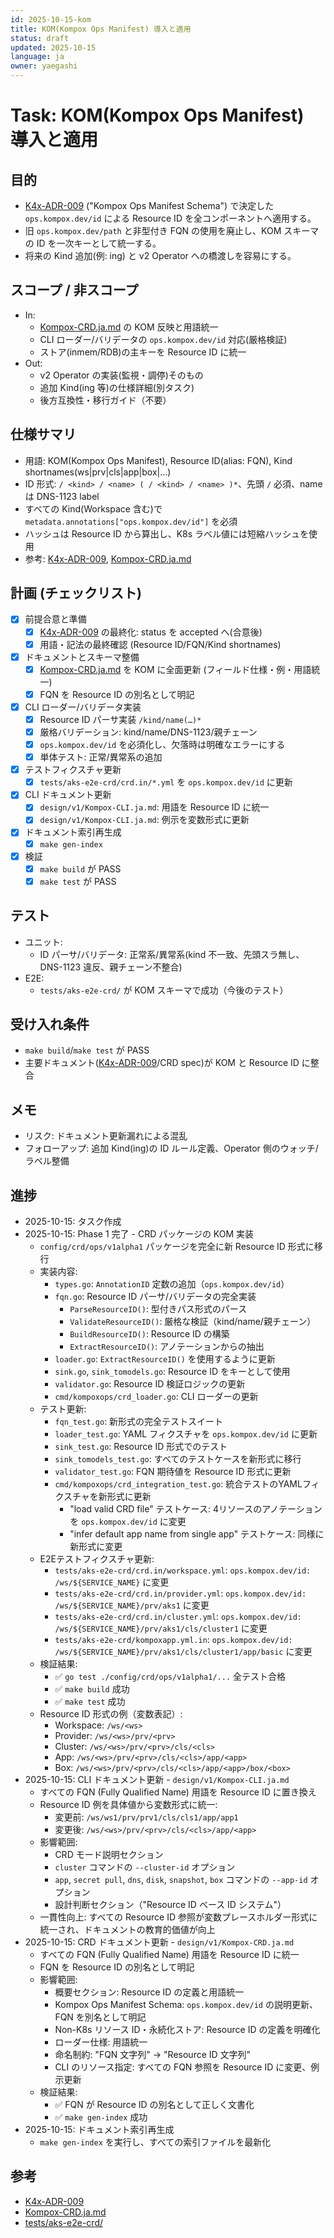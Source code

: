 ```yaml
---
id: 2025-10-15-kom
title: KOM(Kompox Ops Manifest) 導入と適用
status: draft
updated: 2025-10-15
language: ja
owner: yaegashi
---
```

# Task: KOM(Kompox Ops Manifest) 導入と適用

## 目的

- [K4x-ADR-009] ("Kompox Ops Manifest Schema") で決定した `ops.kompox.dev/id` による Resource ID を全コンポーネントへ適用する。
- 旧 `ops.kompox.dev/path` と非型付き FQN の使用を廃止し、KOM スキーマの ID を一次キーとして統一する。
- 将来の Kind 追加(例: ing) と v2 Operator への橋渡しを容易にする。

## スコープ / 非スコープ

- In:
  - [Kompox-CRD.ja.md] の KOM 反映と用語統一
  - CLI ローダー/バリデータの `ops.kompox.dev/id` 対応(厳格検証)
  - ストア(inmem/RDB)の主キーを Resource ID に統一
- Out:
  - v2 Operator の実装(監視・調停)そのもの
  - 追加 Kind(ing 等)の仕様詳細(別タスク)
  - 後方互換性・移行ガイド（不要）

## 仕様サマリ

- 用語: KOM(Kompox Ops Manifest), Resource ID(alias: FQN), Kind shortnames(ws|prv|cls|app|box|…)
- ID 形式: `/ <kind> / <name> ( / <kind> / <name> )*`、先頭 `/` 必須、name は DNS-1123 label
- すべての Kind(Workspace 含む)で `metadata.annotations["ops.kompox.dev/id"]` を必須
- ハッシュは Resource ID から算出し、K8s ラベル値には短縮ハッシュを使用
- 参考: [K4x-ADR-009], [Kompox-CRD.ja.md]

## 計画 (チェックリスト)

- [x] 前提合意と準備
  - [x] [K4x-ADR-009] の最終化: status を accepted へ(合意後)
  - [x] 用語・記法の最終確認 (Resource ID/FQN/Kind shortnames)
- [x] ドキュメントとスキーマ整備
  - [x] [Kompox-CRD.ja.md] を KOM に全面更新 (フィールド仕様・例・用語統一)
  - [x] FQN を Resource ID の別名として明記
- [x] CLI ローダー/バリデータ実装
  - [x] Resource ID パーサ実装 `/kind/name(…)*`
  - [x] 厳格バリデーション: kind/name/DNS-1123/親チェーン
  - [x] `ops.kompox.dev/id` を必須化し、欠落時は明確なエラーにする
  - [x] 単体テスト: 正常/異常系の追加
- [x] テストフィクスチャ更新
  - [x] `tests/aks-e2e-crd/crd.in/*.yml` を `ops.kompox.dev/id` に更新
- [x] CLI ドキュメント更新
  - [x] `design/v1/Kompox-CLI.ja.md`: 用語を Resource ID に統一
  - [x] `design/v1/Kompox-CLI.ja.md`: 例示を変数形式に更新
- [x] ドキュメント索引再生成
  - [x] `make gen-index`
- [x] 検証
  - [x] `make build` が PASS
  - [x] `make test` が PASS

## テスト

- ユニット:
  - ID パーサ/バリデータ: 正常系/異常系(kind 不一致、先頭スラ無し、DNS-1123 違反、親チェーン不整合)
- E2E:
  - `tests/aks-e2e-crd/` が KOM スキーマで成功（今後のテスト）

## 受け入れ条件

- `make build`/`make test` が PASS
- 主要ドキュメント([K4x-ADR-009]/CRD spec)が KOM と Resource ID に整合

## メモ

- リスク: ドキュメント更新漏れによる混乱
- フォローアップ: 追加 Kind(ing)の ID ルール定義、Operator 側のウォッチ/ラベル整備

## 進捗

- 2025-10-15: タスク作成
- 2025-10-15: Phase 1 完了 - CRD パッケージの KOM 実装
  - `config/crd/ops/v1alpha1` パッケージを完全に新 Resource ID 形式に移行
  - 実装内容:
    - `types.go`: `AnnotationID` 定数の追加（`ops.kompox.dev/id`）
    - `fqn.go`: Resource ID パーサ/バリデータの完全実装
      - `ParseResourceID()`: 型付きパス形式のパース
      - `ValidateResourceID()`: 厳格な検証（kind/name/親チェーン）
      - `BuildResourceID()`: Resource ID の構築
      - `ExtractResourceID()`: アノテーションからの抽出
    - `loader.go`: `ExtractResourceID()` を使用するように更新
    - `sink.go`, `sink_tomodels.go`: Resource ID をキーとして使用
    - `validator.go`: Resource ID 検証ロジックの更新
    - `cmd/kompoxops/crd_loader.go`: CLI ローダーの更新
  - テスト更新:
    - `fqn_test.go`: 新形式の完全テストスイート
    - `loader_test.go`: YAML フィクスチャを `ops.kompox.dev/id` に更新
    - `sink_test.go`: Resource ID 形式でのテスト
    - `sink_tomodels_test.go`: すべてのテストケースを新形式に移行
    - `validator_test.go`: FQN 期待値を Resource ID 形式に更新
    - `cmd/kompoxops/crd_integration_test.go`: 統合テストのYAMLフィクスチャを新形式に更新
      - "load valid CRD file" テストケース: 4リソースのアノテーションを `ops.kompox.dev/id` に変更
      - "infer default app name from single app" テストケース: 同様に新形式に変更
  - E2Eテストフィクスチャ更新:
    - `tests/aks-e2e-crd/crd.in/workspace.yml`: `ops.kompox.dev/id: /ws/${SERVICE_NAME}` に変更
    - `tests/aks-e2e-crd/crd.in/provider.yml`: `ops.kompox.dev/id: /ws/${SERVICE_NAME}/prv/aks1` に変更
    - `tests/aks-e2e-crd/crd.in/cluster.yml`: `ops.kompox.dev/id: /ws/${SERVICE_NAME}/prv/aks1/cls/cluster1` に変更
    - `tests/aks-e2e-crd/kompoxapp.yml.in`: `ops.kompox.dev/id: /ws/${SERVICE_NAME}/prv/aks1/cls/cluster1/app/basic` に変更
  - 検証結果:
    - ✅ `go test ./config/crd/ops/v1alpha1/...` 全テスト合格
    - ✅ `make build` 成功
    - ✅ `make test` 成功
  - Resource ID 形式の例（変数表記）:
    - Workspace: `/ws/<ws>`
    - Provider: `/ws/<ws>/prv/<prv>`
    - Cluster: `/ws/<ws>/prv/<prv>/cls/<cls>`
    - App: `/ws/<ws>/prv/<prv>/cls/<cls>/app/<app>`
    - Box: `/ws/<ws>/prv/<prv>/cls/<cls>/app/<app>/box/<box>`
- 2025-10-15: CLI ドキュメント更新 - `design/v1/Kompox-CLI.ja.md`
  - すべての FQN (Fully Qualified Name) 用語を Resource ID に置き換え
  - Resource ID 例を具体値から変数形式に統一:
    - 変更前: `/ws/ws1/prv/prv1/cls/cls1/app/app1`
    - 変更後: `/ws/<ws>/prv/<prv>/cls/<cls>/app/<app>`
  - 影響範囲:
    - CRD モード説明セクション
    - `cluster` コマンドの `--cluster-id` オプション
    - `app`, `secret pull`, `dns`, `disk`, `snapshot`, `box` コマンドの `--app-id` オプション
    - 設計判断セクション（"Resource ID ベース ID システム"）
  - 一貫性向上: すべての Resource ID 参照が変数プレースホルダー形式に統一され、ドキュメントの教育的価値が向上
- 2025-10-15: CRD ドキュメント更新 - `design/v1/Kompox-CRD.ja.md`
  - すべての FQN (Fully Qualified Name) 用語を Resource ID に統一
  - FQN を Resource ID の別名として明記
  - 影響範囲:
    - 概要セクション: Resource ID の定義と用語統一
    - Kompox Ops Manifest Schema: `ops.kompox.dev/id` の説明更新、FQN を別名として明記
    - Non-K8s リソース ID・永続化ストア: Resource ID の定義を明確化
    - ローダー仕様: 用語統一
    - 命名制約: "FQN 文字列" → "Resource ID 文字列"
    - CLI のリソース指定: すべての FQN 参照を Resource ID に変更、例示更新
  - 検証結果:
    - ✅ FQN が Resource ID の別名として正しく文書化
    - ✅ `make gen-index` 成功
- 2025-10-15: ドキュメント索引再生成
  - `make gen-index` を実行し、すべての索引ファイルを最新化

## 参考

- [K4x-ADR-009]
- [Kompox-CRD.ja.md]
- [tests/aks-e2e-crd/]

[K4x-ADR-009]: ../../design/adr/K4x-ADR-009.md
[Kompox-CRD.ja.md]: ../../design/v1/Kompox-CRD.ja.md
[tests/aks-e2e-crd/]: ../../tests/aks-e2e-crd/
